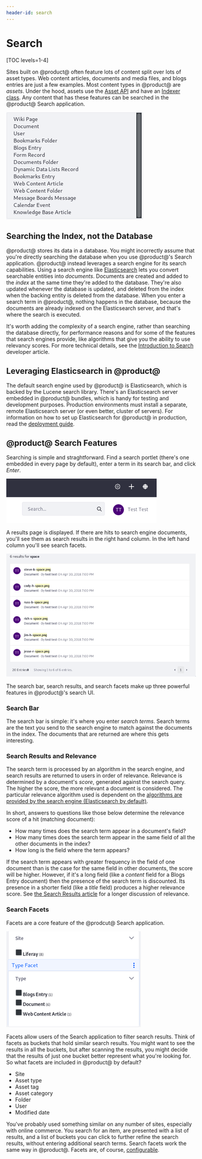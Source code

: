 ```yaml
---
header-id: search
---
```


# Search

[TOC levels=1-4]

Sites built on @product@ often feature lots of content split over lots of asset
types. Web content articles, documents and media files, and blogs entries are
just a few examples. Most content types in @product@ are *assets*. Under the
hood, assets use the [Asset
API](/docs/7-0/tutorials/-/knowledge_base/t/asset-framework) and have an
[Indexer
class](/docs/7-0/tutorials/-/knowledge_base/t/introduction-to-liferay-search#indexers).
Any content that has these features can be searched in the @product@ Search
application. 

![Figure 1: There are many searchable out-of-the-box asset types.](../../images/search-assets.png)

## Searching the Index, not the Database

@product@ stores its data in a database. You might incorrectly assume that
you're directly searching the database when you use @product@'s Search
application. @product@ instead leverages a search engine for its search
capabilities. Using a search engine like
[Elasticsearch](https://www.elastic.co/products/elasticsearch) lets you convert
searchable entities into *documents*. Documents are created and added
to the *index* at the same time they're added to the database. They're also
updated whenever the database is updated, and deleted from the index when the
backing entity is deleted from the database. When you enter a search term in
@product@, nothing happens in the database, because the documents are already
indexed on the Elasticsearch server, and that's where the search is executed.

It's worth adding the complexity of a search engine, rather than searching the
database directly, for performance reasons and for some of the features that
search engines provide, like algorithms that give you the ability to use
relevancy scores. For more technical details, see the [Introduction to
Search](/docs/7-0/tutorials/-/knowledge_base/t/introduction-to-liferay-search)
developer article.

## Leveraging Elasticsearch in @product@

The default search engine used by @product@ is Elasticsearch, which is backed by
the Lucene search library. There's an Elasticsearch server embedded in @product@
bundles, which is handy for testing and development purposes. Production
environments must install a separate, remote Elasticsearch server (or even
better, cluster of servers). For information on how to set up Elasticsearch for
@product@ in production, read the [deployment
guide](/docs/7-0/deploy/-/knowledge_base/d/installing-a-search-engine).

## @product@ Search Features

Searching is simple and straghtforward. Find a search portlet (there's one
embedded in every page by default), enter a term in its search bar, and click
*Enter*.

![Figure 2: There's a search bar embedded on all @product@ pages by default.](../../images/search-bar.png)

A results page is displayed. If there are hits to search engine documents,
you'll see them as search results in the right hand column. In the left hand
column you'll see search facets.

![Figure 3: There's a search bar embedded on all @product@ pages by default.](../../images/search-results.png)

The search bar, search results, and search facets make up three powerful
features in @product@'s search UI.

### Search Bar

The search bar is simple: it's where you enter *search terms*. Search terms are
the text you send to the search engine to match against the documents in the
index. The documents that are returned are where this gets interesting.

### Search Results and Relevance

The search term is processed by an algorithm in the search engine, and search
results are returned to users in order of relevance. Relevance is determined by
a document's *score*, generated against the search query. The higher the score,
the more relevant a document is considered. The particular relevance algorithm
used is dependent on the [algorithms are provided by the search engine
(Elasticsearch by default)](https://www.elastic.co/guide/en/elasticsearch/guide/current/relevance-intro.html#relevance-intro).

In short, answers to questions like those below determine the relevance score of a hit
(matching document): 

- How many times does the search term appear in a document's field?
- How many times does the search term appear in the same field of all the other
  documents in the index?
- How long is the field where the term appears?

If the search term appears with greater frequency in the field of one document
than is the case for the same field in other documents, the score will be
higher. However, if it's a long field (like a *content* field for a Blogs Entry
document) then the presence of the search term is discounted. Its presence in a
shorter field (like a *title* field) produces a higher relevance score. See [the
Search Results article](/docs/7-0/user/-/knowledge_base/u/search-results)
for a longer discussion of relevance.

### Search Facets

Facets are a core feature of the @prodcut@ Search application.

![Figure 4: *Sites* and *Asset Entries* are two of the facet sets you'll encounter. They let you drill down to results that contain the search terms you entered.](../../images/search-faceted-search.png)

Facets allow users of the Search application to filter search results. Think of
facets as buckets that hold similar search results. You might want to see the
results in all the buckets, but after scanning the results, you might decide
that the results of just one bucket better represent what you're looking for. So
what facets are included in @product@ by default?

- Site
- Asset type
- Asset tag
- Asset category
- Folder
- User
- Modified date

You've probably used something similar on any number of sites, especially with
online commerce. You search for an item, are presented with a list of results,
and a list of buckets you can click to further refine the search results,
without entering additional search terms. Search facets work the same way in
@product@. Facets are, of course,
[configurable](/docs/7-0/user/-/knowledge_base/u/configuring-facets).
